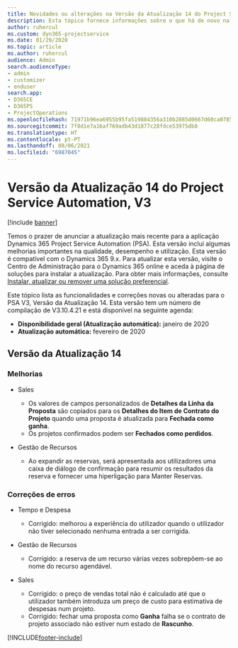 ```yaml
---
title: Novidades ou alterações na Versão da Atualização 14 do Project Service Automation, V3
description: Esta tópico fornece informações sobre o que há de novo na Versão da Atualização 14 do Project Service Automation V3.
author: ruhercul
ms.custom: dyn365-projectservice
ms.date: 01/29/2020
ms.topic: article
ms.author: ruhercul
audience: Admin
search.audienceType:
- admin
- customizer
- enduser
search.app:
- D365CE
- D365PS
- ProjectOperations
ms.openlocfilehash: 71971b96ea6955b95fa519884356a310b2885d0667d60ca07856a444de77dc64
ms.sourcegitcommit: 7f8d1e7a16af769adb43d1877c28fdce53975db8
ms.translationtype: HT
ms.contentlocale: pt-PT
ms.lasthandoff: 08/06/2021
ms.locfileid: "6987045"
---
```

# <a name="project-service-automation-update-release-14-v3"></a>Versão da Atualização 14 do Project Service Automation, V3

[!include [banner](../includes/psa-now-project-operations.md)]

Temos o prazer de anunciar a atualização mais recente para a aplicação Dynamics 365 Project Service Automation (PSA). Esta versão inclui algumas melhorias importantes na qualidade, desempenho e utilização. Esta versão é compatível com o Dynamics 365 9.x. Para atualizar esta versão, visite o Centro de Administração para o Dynamics 365 online e aceda à página de soluções para instalar a atualização. Para obter mais informações, consulte [Instalar, atualizar ou remover uma solução preferencial](/power-platform/admin/install-remove-preferred-solution).

Este tópico lista as funcionalidades e correções novas ou alteradas para o PSA V3, Versão da Atualização 14. Esta versão tem um número de compilação de V3.10.4.21 e está disponível na seguinte agenda:

- **Disponibilidade geral (Atualização automática):** janeiro de 2020
- **Atualização automática:** fevereiro de 2020

## <a name="update-release-14"></a>Versão da Atualização 14

### <a name="enhancements"></a>Melhorias

- Sales

     - Os valores de campos personalizados de **Detalhes da Linha da Proposta** são copiados para os **Detalhes do Item de Contrato do Projeto** quando uma proposta é atualizada para **Fechada como ganha**.
     - Os projetos confirmados podem ser **Fechados como perdidos**.

- Gestão de Recursos

     - Ao expandir as reservas, será apresentada aos utilizadores uma caixa de diálogo de confirmação para resumir os resultados da reserva e fornecer uma hiperligação para Manter Reservas.


### <a name="bug-fixes"></a>Correções de erros

- Tempo e Despesa

     - Corrigido: melhorou a experiência do utilizador quando o utilizador não tiver selecionado nenhuma entrada a ser corrigida.

- Gestão de Recursos

     - Corrigido: a reserva de um recurso várias vezes sobrepõem-se ao nome do recurso agendável.

- Sales

     - Corrigido: o preço de vendas total não é calculado até que o utilizador também introduza um preço de custo para estimativa de despesas num projeto.
     - Corrigido: fechar uma proposta como **Ganha** falha se o contrato de projeto associado não estiver num estado de **Rascunho**.



[!INCLUDE[footer-include](../includes/footer-banner.md)]